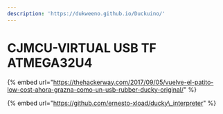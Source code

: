 ```yaml
---
description: 'https://dukweeno.github.io/Duckuino/'
---
```


# CJMCU-VIRTUAL USB TF ATMEGA32U4



{% embed url="https://thehackerway.com/2017/09/05/vuelve-el-patito-low-cost-ahora-grazna-como-un-usb-rubber-ducky-original/" %}

{% embed url="https://github.com/ernesto-xload/ducky\_interpreter" %}





